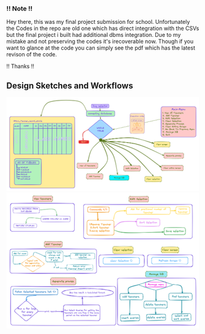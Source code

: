 ### !! Note !!
Hey there, this was my final project submission for school. Unfortunately the Codes in the repo are old one which has direct integration with the CSVs but the final project i built had additional dbms integration.
Due to my mistake and not preserving the codes it's irecoverable now. Though if you want to glance at the code you can simply see the pdf which has the latest revison of the code. 

!! Thanks !!

## Design Sketches and Workflows 
![Desgin files_1](https://github.com/pokewizardSAM/proxy-maker/blob/main/proxymaker.png)
![Desgin files_2](https://github.com/pokewizardSAM/proxy-maker/blob/main/funxtion.png)

